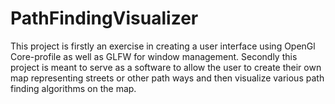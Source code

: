 # PathFindingVisualizer

This project is firstly an exercise in creating a user interface using OpenGl Core-profile as well as GLFW for window management.
Secondly this project is meant to serve as a software to allow the user to create their own map representing streets or other path ways and then visualize various path finding algorithms on the map.
